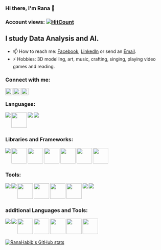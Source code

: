 
<!--
**RanaHabib00/RanaHabib00** is a ✨ _special_ ✨ repository because its `README.md` (this file) appears on your GitHub profile.

Here are some ideas to get you started:

- 🔭 I’m currently working on ...
- 🌱 I’m currently learning ...
- 👯 I’m looking to collaborate on ...
- 🤔 I’m looking for help with ...
- 💬 Ask me about ...
- 😄 Pronouns: ...
- ⚡ Fun fact: ...
-->


### Hi there, I'm Rana 👋

### Account views: [![HitCount](http://hits.dwyl.com/{username}/{project}.svg)](http://hits.dwyl.com/{username}/{project})

## I study Data Analysis and AI.

- 📫 How to reach me: [Facebook](https://www.facebook.com/rana.habib911/), [LinkedIn](https://www.linkedin.com/in/ranahabib/) or send an [Email](mailto:RanaHabib00@stud.cu.edu.eg).
- ⚡ Hobbies: 3D modelling, art, music, crafting, singing, playing video games and reading.


### Connect with me:


[<img align="left" alt="https://www.facebook.com/rana.habib911/" width="22px" src="https://cdn.jsdelivr.net/npm/simple-icons@v3/icons/facebook.svg" />](https://www.facebook.com/rana.habib911/)
[<img align="left" alt="https://www.facebook.com/rana.habib911/" width="22px" src="https://cdn.jsdelivr.net/npm/simple-icons@v3/icons/linkedin.svg" />](https://www.linkedin.com/in/ranahabib/)
[<img align="left" alt="https://www.facebook.com/rana.habib911/" width="22px" src="https://cdn.jsdelivr.net/npm/simple-icons@3.13.0/icons/microsoftoutlook.svg" />](mailto:RanaHabib00@stud.cu.edu.eg)
<br />

### Languages:

<img align="left"  src="https://img.icons8.com/color/50/000000/python.png"/>
<img align="left" width="48px" src="https://iconfair.com/cepsools/2020/10/Artboard-6-13.png"/>
<img align="left"  src="https://img.icons8.com/dusk/50/000000/java-coffee-cup-logo.png"/>
<img align="left" align="left" src="https://img.icons8.com/ios-filled/50/000000/c-plus-plus-logo.png"/>
<br />
<br />
<br />

### Libraries and Frameworks:

<img align="left" src="https://img.icons8.com/color/48/000000/tensorflow.png"/>
<img align="left" width="48px" src="https://upload.wikimedia.org/wikipedia/commons/thumb/a/ae/Keras_logo.svg/1200px-Keras_logo.svg.png"/>
<img align="left" width="48px" src="https://pytorch.org/assets/images/pytorch-logo.png"/>
<img align="left" width="48px" src="https://techscript24.com/wp-content/uploads/2020/10/86498201-a8bd8680-bd39-11ea-9d08-66b610a8dc01.png"/>
<img align="left" width="48px" src="https://skeptric.com/images/pandas.png"/>
<img align="left" width="48px" src="https://upload.wikimedia.org/wikipedia/commons/thumb/0/01/Created_with_Matplotlib-logo.svg/1024px-Created_with_Matplotlib-logo.svg.png"/>
<img align="left" width="48px" src="https://pbs.twimg.com/media/EhGuwXWXgAEERcn.png:large"/>

<br />
<br />
<br />

### Tools:
<img align="left" src="https://img.icons8.com/fluent/48/000000/visual-studio-code-2019.png"/>
<img align="left" src="https://img.icons8.com/color/48/000000/intellij-idea.png"/>
<img align="left" width="48px" src="https://cdn.icon-icons.com/icons2/1381/PNG/512/clion_94128.png"/>
<img align="left" width="48px" src="https://upload.wikimedia.org/wikipedia/commons/thumb/3/38/Jupyter_logo.svg/1200px-Jupyter_logo.svg.png"/>
<img align="left" width="48px" src="https://colab.research.google.com/img/colab_favicon_256px.png"/>
<img align="left" width="48px" src="https://www.octoparse.com/media/4685/weka-logo.jpg"/>
<img align="left" src="https://img.icons8.com/color/48/000000/tableau-software.png"/>
<img align="left" src="https://img.icons8.com/color/48/000000/ms-excel.png"/>

<br />
<br />
<br />

### additional Languages and Tools:
<img align="left" src="https://img.icons8.com/color/48/000000/dart.png"/>
<img align="left" src="https://img.icons8.com/color/48/000000/flutter.png"/>
<img align="left" width="48px"  src="https://images.vexels.com/media/users/3/166383/isolated/preview/6024bc5746d7436c727825dc4fc23c22-html-programming-language-icon-by-vexels.png"/>
<img align="left" width="48px"  src="https://cdn4.iconfinder.com/data/icons/iconsimple-programming/512/css-512.png"/>
<img align="left" width="48px"  src="https://cdn.iconscout.com/icon/free/png-256/javascript-2038874-1720087.png"/>
<img align="left" width="48px"  src="https://banner2.cleanpng.com/20180503/iwq/kisspng-php-computer-icons-mysql-media-logo-5aeb92a1bb9dc8.6244609315253879377685.jpg"/>
<img align="left" width="48px" src="https://iconarchive.com/download/i98223/dakirby309/simply-styled/Blender.ico"/>

<br />
<br />
<br />

[![RanaHabib's GitHub stats](https://github-readme-stats.vercel.app/api?username=RanaHabib&show_icons=true&theme=radical)](https://github.com/anuraghazra/github-readme-stats)

